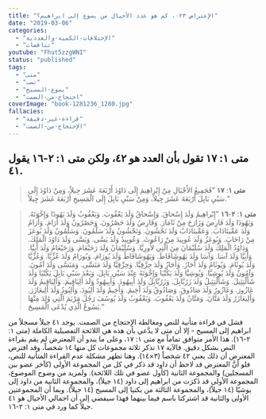 ```yaml
---
title: "الإعتراض ٠٢٣، كم هو عدد الأجيال من يسوع إلى ابراهيم؟"
date: "2019-03-06"
categories:
  - "الإختلافات-الكمية-والعددية"
  - "تناقضات"
youtube: "Fhut5zzgWNI"
status: "published"
tags:
  - "متى"
  - "نسب"
  - "يسوع-المسيح"
  - "احتجاج-من-الصمت"
coverImage: "book-1281236_1280.jpg"
fallacies:
  - "قراءة-غير-دقيقة"
  - "الإحتجاج-من-الصمت"
---
```


## **متى ١: ١٧ تقول بأن العدد هو ٤٢، ولكن متى ١: ٢-١٦ يقول ٤١.**

> **متى ١**: **١٧** ”فَجَمِيعُ الأَجْيَالِ مِنْ إِبْراهِيمَ إِلَى دَاوُدَ أَرْبَعَةَ عَشَرَ جِيلاً، وَمِنْ دَاوُدَ إِلَى سَبْيِ بَابِلَ أَرْبَعَةَ عَشَرَ جِيلاً، وَمِنْ سَبْيِ بَابِلَ إِلَى الْمَسِيحِ أَرْبَعَةَ عَشَرَ جِيلاً.“

> **متى ١**: **٢**\-**١٦** ”إِبْراهِيمُ وَلَدَ إِسْحاقَ. وَإِسْحاقُ وَلَدَ يَعْقُوبَ. وَيَعْقُوبُ وَلَدَ يَهُوذَا وَإِخْوَتَهُ. وَيَهُوذَا وَلَدَ فَارِصَ وَزَارَحَ مِنْ ثَامَارَ. وَفَارِصُ وَلَدَ حَصْرُونَ. وَحَصْرُونُ وَلَدَ أَرَامَ. وَأَرَامُ وَلَدَ عَمِّينَادَابَ. وَعَمِّينَادَابُ وَلَدَ نَحْشُونَ. وَنَحْشُونُ وَلَدَ سَلْمُونَ. وَسَلْمُونُ وَلَدَ بُوعَزَ مِنْ رَاحَابَ. وَبُوعَزُ وَلَدَ عُوبِيدَ مِنْ رَاعُوثَ. وَعُوبِيدُ وَلَدَ يَسَّى. وَيَسَّى وَلَدَ دَاوُدَ الْمَلِكَ. وَدَاوُدُ الْمَلِكُ وَلَدَ سُلَيْمَانَ مِنَ الَّتِي لأُورِيَّا. وَسُلَيْمَانُ وَلَدَ رَحَبْعَامَ. وَرَحَبْعَامُ وَلَدَ أَبِيَّا. وَأَبِيَّا وَلَدَ آسَا. وَآسَا وَلَدَ يَهُوشَافَاطَ. وَيَهُوشَافَاطُ وَلَدَ يُورَامَ. وَيُورَامُ وَلَدَ عُزِّيَّا. وَعُزِّيَّا وَلَدَ يُوثَامَ. وَيُوثَامُ وَلَدَ أَحَازَ. وَأَحَازُ وَلَدَ حِزْقِيَّا. وَحِزْقِيَّا وَلَدَ مَنَسَّى. وَمَنَسَّى وَلَدَ آمُونَ. وَآمُونُ وَلَدَ يُوشِيَّا. وَيُوشِيَّا وَلَدَ يَكُنْيَا وَإِخْوَتَهُ عِنْدَ سَبْيِ بَابِلَ. وَبَعْدَ سَبْيِ بَابِلَ يَكُنْيَا وَلَدَ شَأَلْتِئِيلَ. وَشَأَلْتِئِيلُ وَلَدَ زَرُبَّابِلَ. وَزَرُبَّابِلُ وَلَدَ أَبِيهُودَ. وَأَبِيهُودُ وَلَدَ أَلِيَاقِيمَ. وَأَلِيَاقِيمُ وَلَدَ عَازُورَ. وَعَازُورُ وَلَدَ صَادُوقَ. وَصَادُوقُ وَلَدَ أَخِيمَ. وَأَخِيمُ وَلَدَ أَلِيُودَ. وَأَلِيُودُ وَلَدَ أَلِيعَازَرَ. وَأَلِيعَازَرُ وَلَدَ مَتَّانَ. وَمَتَّانُ وَلَدَ يَعْقُوبَ. وَيَعْقُوبُ وَلَدَ يُوسُفَ رَجُلَ مَرْيَمَ الَّتِي وُلِدَ مِنْهَا يَسُوعُ الَّذِي يُدْعَى الْمَسِيحَ.“

فشل في قراءة متأنية للنص ومغالطة الإحتجاج من الصمت. يوجد ٤١ جيلاً مسجلاً من ابراهيم إلى المسيح - إلا أن متى لا يدَّعي بأن هذه هي اللائحة التفصيلية الكاملة (متى ١: ٢-١٦). هذا الأمر متوافق تماماً مع متى ١: ١٧، وعلى ما يبدو أن المعترض لم يقم بقراءة النص بشكل دقيق. فالآية ١٧ تذكر ثلاثة مجموعات كل منها ١٤ شخصاً، وقد افترض المعترض أن ذلك يعني ٤٢ شخصاً (٣×١٤). وهنا تظهر مشكلة عدم القراءة المتأنية للنص، فلو أنَّ المعترض قد لاحظ أن داود قد ذكر في كل من المجموعة الأولى (كآخر عضو بين المسجلين) والمجموعة الثانية (كأول عضو في تلك اللائحة). ولمزيد من وضوح الموضوع، المجموعة الأولى قد ذَكرَت من ابراهيم إلى داود (١٤ جيلاً)، والمجموعة الثانية من داود إلى يوشيّا (١٤ جيلاً)، والمجموعة الثالثة من يكنيا إلى المسيح (١٤ جيلاً). وبما أن المجموعتين الأولى والثانية قد اشتركتا باسم فيما بينهما فهذا سيفضي إلى أن اجمالي الأجيال هو ٤١ جيلاً كما ورد في متى ١: ٢-١٦.
